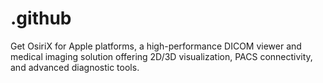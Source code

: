 # .github
Get OsiriX for Apple platforms, a high-performance DICOM viewer and medical imaging solution offering 2D/3D visualization, PACS connectivity, and advanced diagnostic tools.
